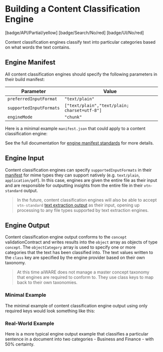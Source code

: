 # Building a Content Classification Engine

[badge/API/Partial/yellow]
[badge/Search/No/red]
[badge/UI/No/red]

Content classification engines classify text into particular categories based on what words the text contains.

## Engine Manifest

All content classification engines should specify the following parameters in their build manifest:

| Parameter | Value |
| --------- | ----- |
| `preferredInputFormat` | `"text/plain"` |
| `supportedInputFormats` | `["text/plain","text/plain; charset=utf-8"]` |
| `engineMode` | `"chunk"` |

Here is a minimal example `manifest.json` that could apply to a content classification engine:

[](manifest.example.json ':include :type=code json')

See the full documentation for [engine manifest standards](/developer/engines/standards/engine-manifest/) for more details.

## Engine Input

Content classification engines can specify `supportedInputFormats` in their [manifest](/developer/engines/standards/engine-manifest/) for mime types they can support natively (e.g. `text/plain`, `application/pdf`).
In this case, engines are given the entire file as their input and are responsible for outputting insights from the entire file in their `vtn-standard` output.

> In the future, content classification engines will also be able to accept `vtn-standard` [text extraction output](/developer/engines/cognitive/text/text-extraction/?id=engine-output) as their input, opening up processing to any file types supported by text extraction engines.

## Engine Output

Content classification engine output conforms to the `concept` validationContract and writes results into the `object` array as objects of type `concept`.
The `objectCategory` array is used to specify one or more categories that the text has been classified into.
The text values written to the `class` key are specified by the engine provider based on their own taxonomy.

> At this time aiWARE does not manage a master concept taxonomy that engines are required to conform to.
They use class keys to map back to their own taxonomies.

### Minimal Example

The minimal example of content classification engine output using only required keys would look something like this:

[](vtn-standard-minimal.example.json ':include :type=code json')

### Real-World Example

Here is a more typical engine output example that classifies a particular sentence in a document into two categories - Business and Finance - with 50% certainty.

[](vtn-standard-real.example.json ':include :type=code json')

<!--TODO: Document the use of the @id tag for referencing external taxonomies-->
